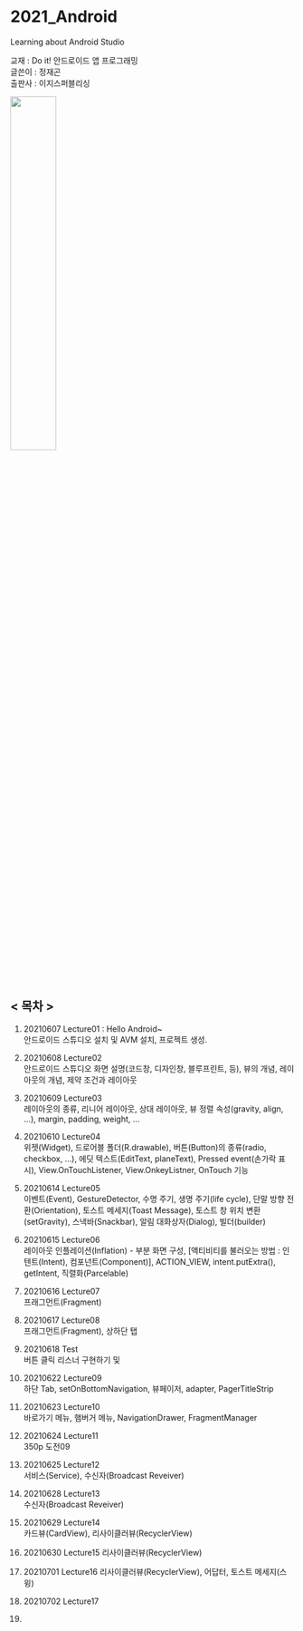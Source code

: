 # 2021_Android
Learning about Android Studio

교재 : Do it! 안드로이드 앱 프로그래밍   
글쓴이 : 정재곤   
출판사 : 이지스퍼블리싱   

<img src="https://user-images.githubusercontent.com/84966961/121149625-c9615b00-c87d-11eb-929f-77af2ae3edc0.jpg" width="40%">

## < 목차 >
1. 20210607 Lecture01 : Hello Android~   
  안드로이드 스튜디오 설치 및 AVM 설치, 프로젝트 생성.   

2. 20210608 Lecture02     
  안드로이드 스튜디오 화면 설명(코드창, 디자인창, 블루프린트, 등), 뷰의 개념, 레이아웃의 개념, 제약 조건과 레이아웃    
3. 20210609 Lecture03    
  레이아웃의 종류, 리니어 레이아웃, 상대 레이아웃, 뷰 정렬 속성(gravity, align, ...), margin, padding, weight, ...    
4. 20210610 Lecture04   
  위젯(Widget), 드로어블 폴더(R.drawable), 버튼(Button)의 종류(radio, checkbox, ...), 에딧 텍스트(EditText, planeText), Pressed event(손가락 표시), View.OnTouchListener, View.OnkeyListner, OnTouch 기능
5. 20210614 Lecture05   
   이벤트(Event), GestureDetector, 수명 주기, 생명 주기(life cycle), 단말 방향 전환(Orientation), 토스트 메세지(Toast Message), 토스트 창 위치 변환(setGravity), 스낵바(Snackbar), 알림 대화상자(Dialog), 빌더(builder)
6. 20210615 Lecture06  
   레이아웃 인플레이션(Inflation) - 부분 화면 구성, [액티비티를 불러오는 방법 : 인텐트(Intent), 컴포넌트(Component)], ACTION_VIEW, intent.putExtra(), getIntent, 직렬화(Parcelable)
7. 20210616 Lecture07    
   프래그먼트(Fragment)   
8. 20210617 Lecture08    
   프래그먼트(Fragment), 상하단 탭    
9. 20210618 Test  
   버튼 클릭 리스너 구현하기 및 
10. 20210622 Lecture09   
  하단 Tab, setOnBottomNavigation, 뷰페이저, adapter, PagerTitleStrip   
11. 20210623 Lecture10  
  바로가기 메뉴, 햄버거 메뉴, NavigationDrawer, FragmentManager
12. 20210624 Lecture11  
  350p 도전09
13. 20210625 Lecture12  
  서비스(Service), 수신자(Broadcast Reveiver)
14. 20210628 Lecture13  
  수신자(Broadcast Reveiver)
15. 20210629 Lecture14  
  카드뷰(CardView), 리사이클러뷰(RecyclerView)
16. 20210630 Lecture15
  리사이클러뷰(RecyclerView)
17. 20210701 Lecture16
  리사이클러뷰(RecyclerView), 어답터, 토스트 메세지(스윙)
18. 20210702 Lecture17
  
19. 
  
